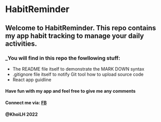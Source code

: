 # HabitReminder
## Welcome to HabitReminder. This repo contains my app habit tracking to manage your daily activities.
### _You will find in this repo the fowllowing stuff:
* The README file itself to demonstrate the MARK DOWN syntax
* .gitignore file itself to notify Git tool how to upload source code
*  React app guidline
#### Have fun with my app and feel free to give me any comments
#### Connect me via: [FB](https://facebook.com)
#### @KhoiLH 2022
